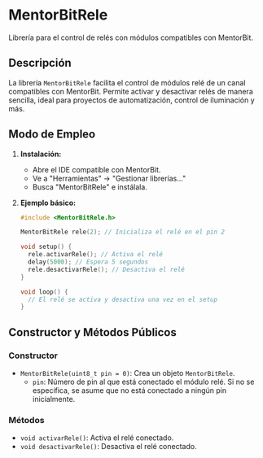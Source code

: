 # MentorBitRele

Librería para el control de relés con módulos compatibles con MentorBit.

## Descripción

La librería `MentorBitRele` facilita el control de módulos relé de un canal compatibles con MentorBit. Permite activar y desactivar relés de manera sencilla, ideal para proyectos de automatización, control de iluminación y más.

## Modo de Empleo

1.  **Instalación:**
    * Abre el IDE compatible con MentorBit.
    * Ve a "Herramientas" -> "Gestionar librerías..."
    * Busca "MentorBitRele" e instálala.

2.  **Ejemplo básico:**

    ```c++
    #include <MentorBitRele.h>

    MentorBitRele rele(2); // Inicializa el relé en el pin 2

    void setup() {
      rele.activarRele(); // Activa el relé
      delay(5000); // Espera 5 segundos
      rele.desactivarRele(); // Desactiva el relé
    }

    void loop() {
      // El relé se activa y desactiva una vez en el setup
    }
    ```

## Constructor y Métodos Públicos

### Constructor

* `MentorBitRele(uint8_t pin = 0)`: Crea un objeto `MentorBitRele`.
    * `pin`: Número de pin al que está conectado el módulo relé. Si no se especifica, se asume que no está conectado a ningún pin inicialmente.

### Métodos

* `void activarRele()`: Activa el relé conectado.
* `void desactivarRele()`: Desactiva el relé conectado.
